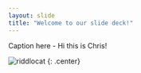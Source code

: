 ```yaml
---
layout: slide
title: "Welcome to our slide deck!"
---
```


Caption here - Hi this is Chris!

![riddlocat](https://octodex.github.com/images/riddlocat.png)
{: .center}
